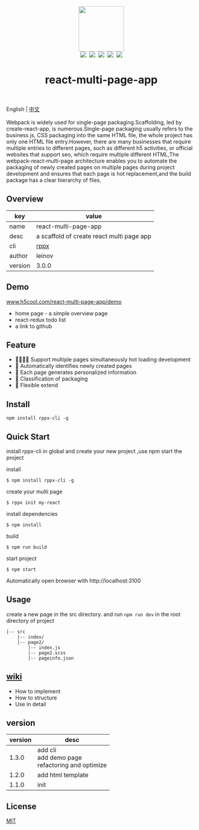 <div style="text-align:center">
    <img width="120px" src="https://raw.githubusercontent.com/leinov/react-multi-page-app/master/react-multi.png" /><br>
    <div style="text-align:center">
        <img src="https://img.shields.io/github/license/leinov/react-multi-page-app.svg" />&nbsp
        <img src="https://img.shields.io/github/forks/leinov/react-multi-page-app.svg" />&nbsp
        <img src="https://img.shields.io/github/stars/leinov/react-multi-page-app.svg">&nbsp
        <img src="https://img.shields.io/npm/dt/rppx-cli.svg" />&nbsp
        <img src="https://img.shields.io/npm/v/rppx-cli.svg?style=flat" />
    </div>
    <h1>react-multi-page-app</h1>
</div>
<br>

English | [中文](README-ZH.md)
<br><br>
Webpack is widely used for single-page packaging.Scaffolding, led by create-react-app, is numerous.Single-page packaging usually refers to the business js, CSS packaging into the same HTML file, the whole project has only one HTML file entry.However, there are many businesses that require multiple entries to different pages, such as different h5 activities, or official websites that support seo, which require multiple different HTML,The webpack-react-multi-page architecture enables you to automate the packaging of newly created pages on multiple pages during project development and ensures that each page is hot replacement,and the build package has a clear hierarchy of files.



## Overview

key | value
---|---
name | react-multi-page-app
desc | a scaffold of create react multi page app
cli | [rppx]()
author | leinov
version | 3.0.0


## Demo 
www.h5cool.com/react-multi-page-app/demo
* home page - a simple overview page
* react-redux todo list
* a link to github

## Feature
* 👩‍👩‍👧‍👧 Support multiple pages simultaneously hot loading development
* 📇 Automatically identifies newly created pages
* 📝 Each page generates personalized information
* 🚻 Classification of packaging
* 🔗 Flexible extend

## Install
```
npm install rppx-cli -g

```

## Quick Start
install rppx-cli in global and create your new project ,use npm start the project 

install 
```
$ npm install rppx-cli -g
```
create your multi page

```
$ rppx init my-react
```

install dependencies

```
$ npm install 
```
build

```
$ npm run build
```

start project
```
$ npm start
```

Automatically open browser with http://localhost:3100 

## Usage
create a new page in the src directory. and run ```npm run dev``` in the root directory of project
```
|-- src
    |-- index/
    |-- page2/
        |-- index.js
        |-- page2.scss
        |-- pageinfo.json
```

## [wiki]()
* How to implement
* How to structure 
* Use in detail
## version

version | desc
---|---
1.3.0 | add cli<br> add demo page <br> refactoring and optimize 
1.2.0 | add html template 
1.1.0 | init 

## License
[MIT](https://opensource.org/licenses/MIT)
